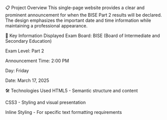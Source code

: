 📋 Project Overview
This single-page website provides a clear and prominent announcement for when the BISE Part 2 results will be declared. The design emphasizes the important date and time information while maintaining a professional appearance.

🎯 Key Information Displayed
Exam Board: BISE (Board of Intermediate and Secondary Education)

Exam Level: Part 2

Announcement Time: 2:00 PM

Day: Friday

Date: March 17, 2025

🛠️ Technologies Used
HTML5 - Semantic structure and content

CSS3 - Styling and visual presentation

Inline Styling - For specific text formatting requirements
